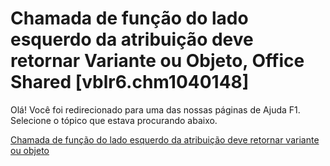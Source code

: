 
# Chamada de função do lado esquerdo da atribuição deve retornar Variante ou Objeto, Office Shared [vblr6.chm1040148]

Olá! Você foi redirecionado para uma das nossas páginas de Ajuda F1. Selecione o tópico que estava procurando abaixo.

[Chamada de função do lado esquerdo da atribuição deve retornar variante ou objeto](http://msdn.microsoft.com/library/5c0b6c52-ab00-1c1b-96f8-7dfb3fcb749e%28Office.15%29.aspx)
